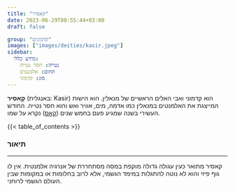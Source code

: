 ```yaml
---
title: "קאסיר"
date: 2023-06-29T08:55:44+03:00
draft: false

group: "קדמונים"
images: ["images/deities/kasir.jpeg"]
sidebar:
  מידע כללי:
    נטייה: חסר נטייה
    תחום: אלמנטים
    סוג: קדמוני
---
```


**קָאסִיר** (באנגלית: Kasir) הוא קדמוני ואבי האלים הראשיים של מנאלין. הוא הישות המייצגת את האלמנטים במנאלין כמו אדמה, מים, אוויר ואש והוא חסר נטייה. החודש העשירי בשנה שמגיע פעם בחמש שנים ([קאס](../../history/calender/kas)) נקרא על שמו.

<!--more-->

{{< table_of_contents >}}

### תיאור

---

קאסיר מתואר כעין עגולה גדולה מוקפת במסה מסתחררת של אנרגיה אלמנטית. אין לו גוף פיזי והוא לא נוטה להתגלות במימד הגשמי, אלא לרוב בחלומות או במקומות שבין העולם הגשמי לרוחני.
